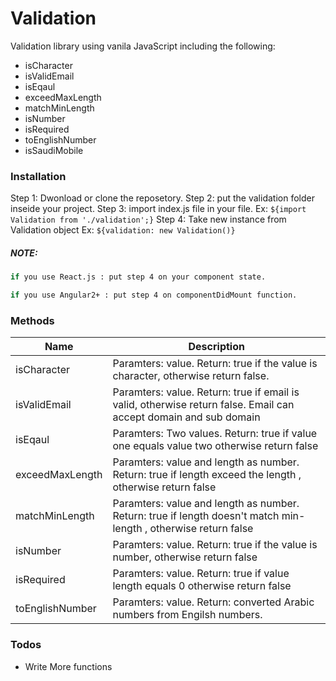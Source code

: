 # Validation

Validation library using vanila JavaScript including the following: 
  - isCharacter
  - isValidEmail
  - isEqaul
  - exceedMaxLength
  - matchMinLength
  - isNumber
  - isRequired
  - toEnglishNumber
  - isSaudiMobile
  

### Installation

Step 1: Dwonload or clone the reposetory.
Step 2: put the validation folder inseide your project.
Step 3: import index.js file in your file. Ex:  `${import Validation from './validation';}`
Step 4: Take new instance from Validation object Ex: `${validation: new Validation()}` 
##### NOTE:

```sh
if you use React.js : put step 4 on your component state.
```
```sh
if you use Angular2+ : put step 4 on componentDidMount function.
```

### Methods
| Name | Description |
| ------ | ------ |
| isCharacter | Paramters:  value. Return: true if the value is character, otherwise return false. |
| isValidEmail | Paramters: value. Return: true if email is valid, otherwise return false. Email can accept domain and sub domain  |
| isEqaul |  Paramters: Two values. Return: true if value one equals value two otherwise return false |
| exceedMaxLength | Paramters: value and length as number.  Return: true if length exceed the length , otherwise return false |
| matchMinLength | Paramters: value and length as number. Return: true if length doesn't match min-length , otherwise return false |
| isNumber | Paramters: value. Return: true if the value is number, otherwise return false |
| isRequired | Paramters: value. Return: true if value length equals 0 otherwise return false |
| toEnglishNumber | Paramters: value. Return: converted Arabic numbers from Engilsh numbers.|



### Todos

 - Write More functions
